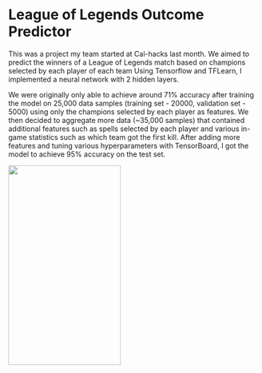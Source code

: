 # League of Legends Outcome Predictor

This was a project my team started at Cal-hacks last month. We aimed to predict the winners of a League of Legends match based on champions selected by each player of each team Using Tensorflow and TFLearn, I implemented a neural network with 2 hidden layers. 

We were originally only able to achieve around 71% accuracy after training the model on 25,000 data samples (training set - 20000, validation set - 5000) using only the champions selected by each player as features. We then decided to aggregate more data (~35,000 samples) that contained additional features such as spells selected by each player and various in-game statistics such as which team got the first kill. After adding more features and tuning various hyperparameters with TensorBoard, I got the model to achieve 95% accuracy on the test set.

<img src="lol-champion-picker/screenshots/rainy.png" width="225" height="400" />
